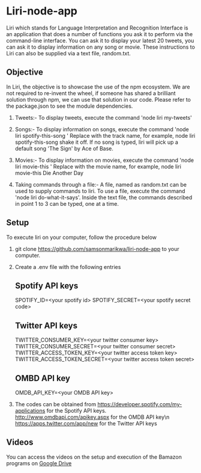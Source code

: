 # Liri-node-app

Liri which stands for Language Interpretation and Recognition Interface is an application that does a number of functions you ask it to perform via the command-line interface. You can ask it to display your latest 20 tweets, you can ask it to display information on any song or movie. These instructions to Liri can also be supplied via a text file, random.txt.


## Objective

In Liri, the objective is to showcase the use of the npm ecosystem. We are not required to re-invent the wheel, if someone has shared a brilliant solution through npm, we can use that solution in our code. Please refer to the package.json to see the module dependencies. 

1.  Tweets:- To display tweets, execute the command 'node liri my-tweets'
    
2.  Songs:- To display information on songs, execute the command 'node liri spotify-this-song <name of the song>'
    Replace <name of the song> with the track name, for example, node liri spotify-this-song shake it off. If no song is typed, liri will pick up a default song 'The Sign' by Ace of Base.

3.  Movies:- To display information on movies, execute the command 'node liri movie-this <name of the movie>'
    Replace <name of the movie> with the movie name, for example, node liri movie-this Die Another Day

4.  Taking commands through a file:- A file, named as random.txt can be used to supply commands to liri.
    To use a file, execute the command 'node liri do-what-it-says'. Inside the text file, the commands described in point 1 to 3 can be typed, one at a time.

	
## Setup

To execute liri on your computer, follow the procedure below

1.  git clone https://github.com/samsonmarikwa/liri-node-app to your computer.

2.  Create a .env file with the following entries
    ## Spotify API keys
    SPOTIFY_ID=\<your spotify id\>
    SPOTIFY_SECRET=\<your spotify secret code\>

    ## Twitter API keys
    TWITTER_CONSUMER_KEY=\<your twitter consumer key\>
    TWITTER_CONSUMER_SECRET=\<your twitter consumer secret\>
    TWITTER_ACCESS_TOKEN_KEY=\<your twitter access token key\>
    TWITTER_ACCESS_TOKEN_SECRET=\<your twitter access token secret\>

    ## OMBD API key
    OMDB_API_KEY=\<your OMDB API key\>

3.  The codes can be obtained from https://developer.spotify.com/my-applications for the Spotify API keys.
    http://www.omdbapi.com/apikey.aspx for the OMDB API key\n
    https://apps.twitter.com/app/new for the Twitter API keys
	
	
## Videos

You can access the videos on the setup and execution of the Bamazon programs on [Google Drive](https://drive.google.com/drive/folders/1AvKI0r8PcrNBCIans32TF9Znfu0pP-Ht?usp=sharing)
  
